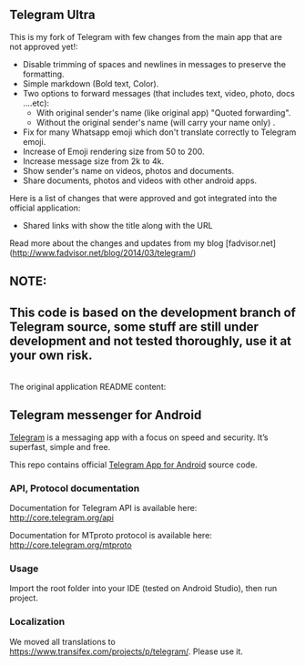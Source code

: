 ## Telegram Ultra
This is my fork of Telegram with few changes from the main app that are not approved yet!:

* Disable trimming of spaces and newlines in messages to preserve the formatting.
* Simple markdown (Bold text, Color).
* Two options to forward messages (that includes text, video, photo, docs ....etc):
    - With original sender's name (like original app) "Quoted forwarding".
    - Without the original sender's name (will carry your name only) .
* Fix for many Whatsapp emoji which don't translate correctly to Telegram emoji.
* Increase of Emoji rendering size from 50 to 200.
* Increase message size from 2k to 4k.
* Show sender's name on videos, photos and documents.
* Share documents, photos and videos with other android apps.


Here is a list of changes that were approved and got integrated into the official application:
* Shared links with show the title along with the URL

Read more about the changes and updates from my blog [fadvisor.net] (http://www.fadvisor.net/blog/2014/03/telegram/)

## NOTE:
**This code is based on the development branch of Telegram source, some stuff are still under development and not tested thoroughly, use it at your own risk**.
<br>
-------
<br>
The original application README content:

## Telegram messenger for Android

[Telegram](http://telegram.org) is a messaging app with a focus on speed and security. It’s superfast, simple and free.

This repo contains official [Telegram App for Android](https://play.google.com/store/apps/details?id=org.telegram.messenger) source code.

### API, Protocol documentation

Documentation for Telegram API is available here: http://core.telegram.org/api

Documentation for MTproto protocol is available here: http://core.telegram.org/mtproto

### Usage

Import the root folder into your IDE (tested on Android Studio), then run project.

### Localization

We moved all translations to https://www.transifex.com/projects/p/telegram/. Please use it.
